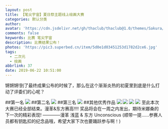 ```yaml
---
layout: post
title: 【笔尖宇宙】夏日祭主题线上绘画大赛
categories: 默认分类
author: 
avatar: 'https://cdn.jsdelivr.net/gh/thaclub/thaclub@1.0/themes/Sakura/source/images/avatar.png'
comments: false
keywords: 比赛 笔尖宇宙
description: 比赛结果公布！
photos: 'https://pic3.superbed.cn/item/5d0e1d03451253d1782d2ce6.jpg'
tags:
  - 二次元
  - 绘画
abbrlink: 37
date: 2019-06-22 10:51:00
---
```

<!--markdown-->锵锵锵!到了最终成果公布的时候了，那么在这个渐渐炎热的初夏里到底是什么打动了评委们的心呢？
##第一名
![](https://pic1.superbed.cn/item/5d0e1adb451253d1782d0530.jpg)
##第二名
![](https://pic.superbed.cn/item/5d0e1adb451253d1782d0532.jpg)
##第三名
![](https://pic2.superbed.cn/item/5d0e1adb451253d1782d0534.jpg)
##其他优秀作品
![](https://pic.superbed.cn/item/5d0e1adb451253d1782d0536.jpg)
![](https://pic2.superbed.cn/item/5d0e1adb451253d1782d052e.jpg)
![](https://pic1.superbed.cn/item/5d0e1ade451253d1782d05e6.jpg)
![](https://pic1.superbed.cn/item/5d0e1ade451253d1782d05e4.jpg)
至此本次大赛已经全部结束。漫革&东方赛高!!!!
奖品将会在一周之内发出，期待米娜桑的下一次的精彩表现!
————漫革 浅蓝 & 东方 Unconscious
(顺带一提......参赛人员都有钥匙扣的纪念品哦，希望大家下次也要踊跃参与啊！)